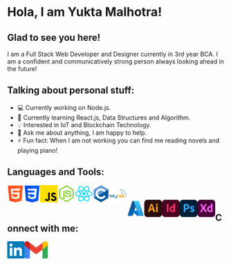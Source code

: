 <h1> Hola, I am Yukta Malhotra! </h1>

<h2> Glad to see you here! </h2>

I am a Full Stack Web Developer and Designer currently in 3rd year BCA. I am a confident and communicatively strong person always looking ahead in the future!

<h2> Talking about personal stuff: </h2>

- 💻 Currently working on Node.js.
- 📖 Currently learning React.js, Data Structures and Algorithm.
- 💡 Interested in IoT and Blockchain Technology.
- 💬 Ask me about anything, I am happy to help.
- ⚡ Fun fact: When I am not working you can find me reading novels and playing piano!

<h2> Languages and Tools: </h2>

<img align = "left" src = "Logos/html.png" alt = "HTML" height = "40px"> 
<img align = "left" src = "Logos/css.png" alt = "CSS" height = "40px"> 
<img align = "left"src = "Logos/js.png" alt = "JavaScript" height = "40px"> 
<img align = "left" src = "Logos/nodejs.png" alt = "NodeJs" height = "40px"> 
<img align = "left" src = "Logos/reactjs.png" alt = "ReactJs" height = "40px"> 
<img align = "left" src = "Logos/cpp.png" alt = "C++" height = "40px"> 
<img align = "left" src = "Logos/mysql.png" alt = "MySQL" height = "40px">
<br> <br>
<img align = "left" src = "Logos/azure.png" alt = "Microsoft Azure" height = "40px"> 
<img align = "left" src = "Logos/ai.png" alt = "Adobe Illustrator" height = "40px"> 
<img align = "left" src = "Logos/id.png" alt = "Adobe InDesign" height = "40px"> 
<img align = "left" src = "Logos/ps.png" alt = "Adobe Photoshop" height = "40px"> 
<img align = "left" src = "Logos/xd.png" alt = "Adobe XD" height = "40px">

<h2> Connect with me: </h2>

<a href = "https://www.linkedin.com/in/yukta-malhotra-3740ab222/" target = "_blank"> <img align = "left" src = "Logos/linkedin.png" alt = "Linkedin Profile" height = "40px"> </a>
<a href = "mailto:yukta.51202.malhotra@gmail.com"> <img align = "left" src = "Logos/gmail.png" alt = "Gmail" height = "40px"> </a>